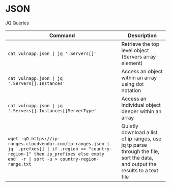 # JSON

JQ Queries

| Command                                                                                                                                                                                     | Description                                                                                                                  |
| ------------------------------------------------------------------------------------------------------------------------------------------------------------------------------------------- | ---------------------------------------------------------------------------------------------------------------------------- |
| `cat vulnapp.json \| jq '.Servers[]'`                                                                                                                                                       | Retrieve the top level object (Servers array element)                                                                        |
| `cat vulnapp.json \| jq '.Servers[].Instances'`                                                                                                                                             | Access an object within an array using dot notation                                                                          |
| `cat vulnapp.json \| jq '.Servers[].Instances[]ServerType'`                                                                                                                                 | Access an individual object deeper within an array                                                                           |
| `wget -qO https://ip-ranges.cloudvendor.com/ip-ranges.json \| jq '.prefxes[] \| if .region == "country-region-1" then ip_prefixes else empty end' -r \| sort -u > country-region-range.txt` | Quietly download a list of ip ranges, use jq tp parse through the file, sort the data, and output the results to a text file |
